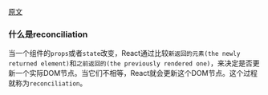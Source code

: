 [原文](https://reactjs.org/docs/reconciliation.html)

### 什么是reconciliation

当一个组件的`props`或者`state`改变，React通过比较`新返回的元素(the newly returned element)`和`之前返回的(the previously rendered one)`，来决定是否更新一个实际DOM节点。当它们不相等，React就会更新这个DOM节点。这个过程就称为`reconciliation`。 